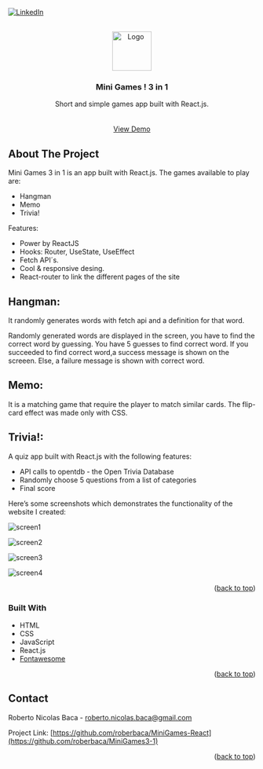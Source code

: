 <div id="top"></div>


[![LinkedIn][linkedin-shield]][linkedin-url]


<!-- PROJECT LOGO -->
<br />
<div align="center">
  <a href="https://github.com/roberbaca/MiniGames3-1">  
    <img src="https://user-images.githubusercontent.com/83043304/140669718-0a350618-f217-4247-9d91-42d00c4c292f.png" alt="Logo" width="80" height="80">
  </a>

<h3 align="center">Mini Games ! 3 in 1</h3>

  <p align="center">
    Short and simple games app built with React.js.
    <br />  
    <br />
    <br />
    <a href="https://minigames3-1.web.app/" target = "_blank">View Demo</a>  
  </p>
</div>

<!-- ABOUT THE PROJECT -->
## About The Project

Mini Games 3 in 1 is an app built with React.js. The games available to play are: 

- Hangman
- Memo
- Trivia!


Features:

- Power by ReactJS
- Hooks: Router, UseState, UseEffect
- Fetch API´s.
- Cool & responsive desing.
- React-router to link the different pages of the site

## Hangman:

It randomly generates words with fetch api and a definition for that word.

Randomly generated words are displayed in the screen, you have to find the correct word by guessing. 
You have 5 guesses to find correct word. If you succeeded to find correct word,a success message is shown on the screeen. 
Else, a failure message is shown with correct word.

## Memo:

It is a matching game that require the player to match similar cards. The flip-card effect was made only with CSS.

## Trivia!:

A quiz app built with React.js with the following features:

- API calls to opentdb - the Open Trivia Database
- Randomly choose 5 questions from a list of categories
- Final score


Here’s some screenshots which demonstrates the functionality of the website I created:


![screen1](https://user-images.githubusercontent.com/83043304/150248021-fa00c091-90ed-4f34-b863-a00c648318c3.png)

![screen2](https://user-images.githubusercontent.com/83043304/150248033-d27d6ba0-4747-4fc7-8719-a6e53ee9fd4d.png)

![screen3](https://user-images.githubusercontent.com/83043304/150248038-1a366de8-995b-4429-ae59-625b5b2c4a8d.png)

![screen4](https://user-images.githubusercontent.com/83043304/150248046-2f4445ab-0c20-4931-bc4f-4e4c06b36372.png)



<p align="right">(<a href="#top">back to top</a>)</p>

### Built With

* HTML
* CSS
* JavaScript 
* React.js
* [Fontawesome](https://fontawesome.com/)


<p align="right">(<a href="#top">back to top</a>)</p>

<!-- CONTACT -->
## Contact

Roberto Nicolas Baca - roberto.nicolas.baca@gmail.com

Project Link: [https://github.com/roberbaca/MiniGames-React](https://github.com/roberbaca/MiniGames3-1)

<p align="right">(<a href="#top">back to top</a>)</p>





<!-- MARKDOWN LINKS & IMAGES -->
<!-- https://www.markdownguide.org/basic-syntax/#reference-style-links -->
[contributors-shield]: https://img.shields.io/github/contributors/github_username/repo_name.svg?style=for-the-badge
[contributors-url]: https://github.com/github_username/repo_name/graphs/contributors
[forks-shield]: https://img.shields.io/github/forks/github_username/repo_name.svg?style=for-the-badge
[forks-url]: https://github.com/github_username/repo_name/network/members
[stars-shield]: https://img.shields.io/github/stars/github_username/repo_name.svg?style=for-the-badge
[stars-url]: https://github.com/github_username/repo_name/stargazers
[issues-shield]: https://img.shields.io/github/issues/github_username/repo_name.svg?style=for-the-badge
[issues-url]: https://github.com/github_username/repo_name/issues
[license-shield]: https://img.shields.io/github/license/github_username/repo_name.svg?style=for-the-badge
[license-url]: https://github.com/github_username/repo_name/blob/master/LICENSE.txt
[linkedin-shield]: https://img.shields.io/badge/-LinkedIn-black.svg?style=for-the-badge&logo=linkedin&colorB=555
[linkedin-url]: https://linkedin.com/in/roberto-baca
[product-screenshot]: images/screenshot.png


